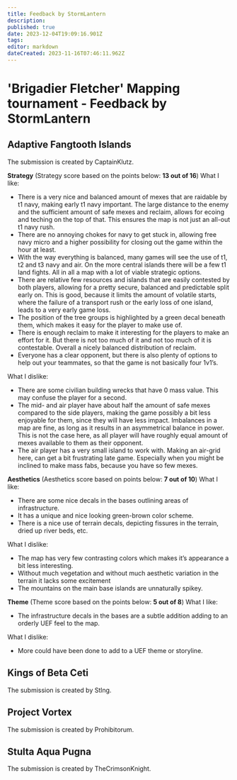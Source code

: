 ```yaml
---
title: Feedback by StormLantern
description: 
published: true
date: 2023-12-04T19:09:16.901Z
tags: 
editor: markdown
dateCreated: 2023-11-16T07:46:11.962Z
---
```


# 'Brigadier Fletcher' Mapping tournament - Feedback by StormLantern

## Adaptive Fangtooth Islands

The submission is created by CaptainKlutz.

**Strategy** (Strategy score based on the points below: **13 out of 16**)
What I like:
- There is a very nice and balanced amount of mexes that are raidable by t1 navy, making early t1 navy important. The large distance to the enemy and the sufficient amount of safe mexes and reclaim, allows for ecoing and teching on the top of that. This ensures the map is not just an all-out t1 navy rush. 
- There are no annoying chokes for navy to get stuck in, allowing free navy micro and a higher possibility for closing out the game within the hour at least.  
- With the way everything is balanced, many games will see the use of t1, t2 and t3 navy and air. On the more central islands there will be a few t1 land fights. All in all a map with a lot of viable strategic options. 
- There are relative few resources and islands that are easily contested by both players, allowing for a pretty secure, balanced and predictable split early on. This is good, because it limits the amount of volatile starts, where the failure of a transport rush or the early loss of one island, leads to a very early game loss. 
- The position of the tree groups is highlighted by a green decal beneath them, which makes it easy for the player to make use of.
- There is enough reclaim to make it interesting for the players to make an effort for it. But there is not too much of it and not too much of it is contestable. Overall a nicely balanced distribution of reclaim. 
- Everyone has a clear opponent, but there is also plenty of options to help out your teammates, so that the game is not basically four 1v1’s. 

What I dislike:
- There are some civilian building wrecks that have 0 mass value. This may confuse the player for a second.
- The mid- and air player have about half the amount of safe mexes compared to the side players, making the game possibly a bit less enjoyable for them, since they will have less impact. Imbalances in a map are fine, as long as it results in an asymmetrical balance in power. This is not the case here, as all player will have roughly equal amount of mexes available to them as their opponent. 
- The air player has a very small island to work with. Making an air-grid here, can get a bit frustrating late game. Especially when you might be inclined to make mass fabs, because you have so few mexes.  

**Aesthetics** (Aesthetics score based on points below: **7 out of 10**)
What I like:
- There are some nice decals in the bases outlining areas of infrastructure.
- It has a unique and nice looking green-brown color scheme.
- There is a nice use of terrain decals, depicting fissures in the terrain, dried up river beds, etc. 

What I dislike:
- The map has very few contrasting colors which makes it’s appearance a bit less interesting.
- Without much vegetation and without much aesthetic variation in the terrain it lacks some excitement
- The mountains on the main base islands are unnaturally spikey. 

**Theme**  (Theme score based on the points below: **5 out of 8**)
What I like:
- The infrastructure decals in the bases are a subtle addition adding to an orderly UEF feel to the map. 

What I dislike:
- More could have been done to add to a UEF theme or storyline. 





## Kings of Beta Ceti

The submission is created by Stlng.

## Project Vortex

The submission is created by Prohibitorum.

## Stulta Aqua Pugna

The submission is created by TheCrimsonKnight.